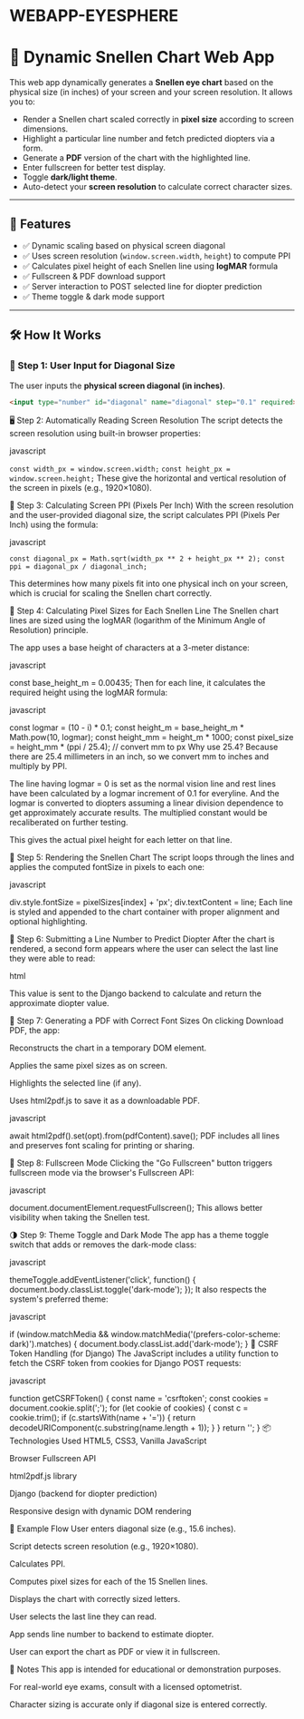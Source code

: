 # WEBAPP-EYESPHERE

# 🏥 Dynamic Snellen Chart Web App

This web app dynamically generates a **Snellen eye chart** based on the physical size (in inches) of your screen and your screen resolution. It allows you to:

- Render a Snellen chart scaled correctly in **pixel size** according to screen dimensions.
- Highlight a particular line number and fetch predicted diopters via a form.
- Generate a **PDF** version of the chart with the highlighted line.
- Enter fullscreen for better test display.
- Toggle **dark/light theme**.
- Auto-detect your **screen resolution** to calculate correct character sizes.

---

## 🚀 Features

- ✅ Dynamic scaling based on physical screen diagonal
- ✅ Uses screen resolution (`window.screen.width`, `height`) to compute PPI
- ✅ Calculates pixel height of each Snellen line using **logMAR** formula
- ✅ Fullscreen & PDF download support
- ✅ Server interaction to POST selected line for diopter prediction
- ✅ Theme toggle & dark mode support

---

## 🛠 How It Works

### 📐 Step 1: User Input for Diagonal Size

The user inputs the **physical screen diagonal (in inches)**.

```html
<input type="number" id="diagonal" name="diagonal" step="0.1" required>
```

🖥 Step 2: Automatically Reading Screen Resolution
The script detects the screen resolution using built-in browser properties:

javascript

`const width_px = window.screen.width;`
`const height_px = window.screen.height;`
These give the horizontal and vertical resolution of the screen in pixels (e.g., 1920×1080).

📏 Step 3: Calculating Screen PPI (Pixels Per Inch)
With the screen resolution and the user-provided diagonal size, the script calculates PPI (Pixels Per Inch) using the formula:

javascript

`const diagonal_px = Math.sqrt(width_px ** 2 + height_px ** 2);
const ppi = diagonal_px / diagonal_inch;`

This determines how many pixels fit into one physical inch on your screen, which is crucial for scaling the Snellen chart correctly.

📐 Step 4: Calculating Pixel Sizes for Each Snellen Line
The Snellen chart lines are sized using the logMAR (logarithm of the Minimum Angle of Resolution) principle.

The app uses a base height of characters at a 3-meter distance:

javascript

const base_height_m = 0.00435;
Then for each line, it calculates the required height using the logMAR formula:

javascript

const logmar = (10 - i) * 0.1;
const height_m = base_height_m * Math.pow(10, logmar);
const height_mm = height_m * 1000;
const pixel_size = height_mm * (ppi / 25.4); // convert mm to px
Why use 25.4?
Because there are 25.4 millimeters in an inch, so we convert mm to inches and multiply by PPI.

The line having logmar = 0 is set as the normal vision line and rest lines have been calculated by a logmar increment of 0.1 for everyline. And the logmar is converted to diopters assuming a linear division dependence to get approximately accurate results. The multiplied constant would be recaliberated on further testing.

This gives the actual pixel height for each letter on that line.

🧾 Step 5: Rendering the Snellen Chart
The script loops through the lines and applies the computed fontSize in pixels to each one:

javascript

div.style.fontSize = pixelSizes[index] + 'px';
div.textContent = line;
Each line is styled and appended to the chart container with proper alignment and optional highlighting.

🧪 Step 6: Submitting a Line Number to Predict Diopter
After the chart is rendered, a second form appears where the user can select the last line they were able to read:

html

<form id="lineForm" method="POST" action="{% url 'predict_diopters' %}">
This value is sent to the Django backend to calculate and return the approximate diopter value.

📄 Step 7: Generating a PDF with Correct Font Sizes
On clicking Download PDF, the app:

Reconstructs the chart in a temporary DOM element.

Applies the same pixel sizes as on screen.

Highlights the selected line (if any).

Uses html2pdf.js to save it as a downloadable PDF.

javascript

await html2pdf().set(opt).from(pdfContent).save();
PDF includes all lines and preserves font scaling for printing or sharing.

🔲 Step 8: Fullscreen Mode
Clicking the "Go Fullscreen" button triggers fullscreen mode via the browser's Fullscreen API:

javascript

document.documentElement.requestFullscreen();
This allows better visibility when taking the Snellen test.

🌗 Step 9: Theme Toggle and Dark Mode
The app has a theme toggle switch that adds or removes the dark-mode class:

javascript

themeToggle.addEventListener('click', function() {
    document.body.classList.toggle('dark-mode');
});
It also respects the system's preferred theme:

javascript

if (window.matchMedia && window.matchMedia('(prefers-color-scheme: dark)').matches) {
    document.body.classList.add('dark-mode');
}
🔐 CSRF Token Handling (for Django)
The JavaScript includes a utility function to fetch the CSRF token from cookies for Django POST requests:

javascript

function getCSRFToken() {
    const name = 'csrftoken';
    const cookies = document.cookie.split(';');
    for (let cookie of cookies) {
        const c = cookie.trim();
        if (c.startsWith(name + '=')) {
            return decodeURIComponent(c.substring(name.length + 1));
        }
    }
    return '';
}
📦 Technologies Used
HTML5, CSS3, Vanilla JavaScript

Browser Fullscreen API

html2pdf.js library

Django (backend for diopter prediction)

Responsive design with dynamic DOM rendering

🧪 Example Flow
User enters diagonal size (e.g., 15.6 inches).

Script detects screen resolution (e.g., 1920×1080).

Calculates PPI.

Computes pixel sizes for each of the 15 Snellen lines.

Displays the chart with correctly sized letters.

User selects the last line they can read.

App sends line number to backend to estimate diopter.

User can export the chart as PDF or view it in fullscreen.

📌 Notes
This app is intended for educational or demonstration purposes.

For real-world eye exams, consult with a licensed optometrist.

Character sizing is accurate only if diagonal size is entered correctly.